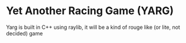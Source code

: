 # Yet Another Racing Game (YARG)

Yarg is built in C++ using raylib,
it will be a kind of rouge like (or lite, not decided) game

